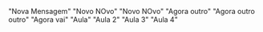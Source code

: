 "Nova Mensagem" 
"Novo NOvo" 
"Novo NOvo" 
"Agora outro" 
"Agora outro outro" 
"Agora vai" 
"Aula" 
"Aula 2" 
"Aula 3" 
"Aula 4" 
